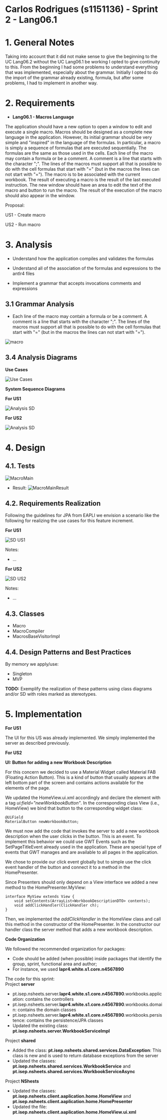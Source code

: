 **Carlos Rodrigues** (s1151136) - Sprint 2 - Lang06.1
===============================

# 1. General Notes

Taking into account that it did not make sense to give the beginning to the UC Lang06.2 without the UC Lang06.1 be working I opted to give continuity to this. From the beginning I had some problems to understand everything that was implemented, especially about the grammar. Initially I opted to do the import of the grammar already existing, formula, but after some problems, I had to implement in another way.

# 2. Requirements

- **Lang06.1 - Macros Language**

The application should have a new option to open a window to edit and execute a single macro. Macros should be designed as a complete new language in the application. However, its initial grammar should be very simple and "inspired" in the language of the formulas. In particular, a macro is simply a sequence of formulas that are executed sequentially. The formulas are the same as those used in the cells. Each line of the macro may contain a formula or be a comment. A comment is a line that starts with the character ";". The lines of the macros must support all that is possible to do with the cell formulas that start with "=" (but in the macros the lines can not start with "="). The macro is to be associated with the current workbook. The result of executing a macro is the result of the last executed instruction. The new window should have an area to edit the text of the macro and button to run the macro. The result of the execution of the macro should also appear in the window.

Proposal:

US1 - Create macro

US2 - Run macro


# 3. Analysis

- Understand how the application compiles and validates the formulas

- Understand all of the association of the formulas and expressions to the antlr4 files

-  Implement a grammar that accepts invocations comments and expressions

## 3.1 Grammar Analysis

- Each line of the macro may contain a formula or be a comment. A comment is a line that starts with the character ";". The lines of the macros must support all that is possible to do with the cell formulas that start with "=" (but in the macros the lines can not start with "=").

![macro](macro.png)

## 3.4 Analysis Diagrams

**Use Cases**

![Use Cases](UseCaseDiagramSP2.jpg)

**System Sequence Diagrams**

**For US1**

![Analysis SD](analysis.png)

**For US2**

![Analysis SD](analysis2.png)

# 4. Design

## 4.1. Tests

![MacroMain](MacroMain.png)

- Result:
	![MacroMainResult](resultMain.png)

## 4.2. Requirements Realization

Following the guidelines for JPA from EAPLI we envision a scenario like the following for realizing the use cases for this feature increment.

**For US1**

![SD US1](design1.png)

Notes:  
- ...

**For US2**

![SD US2](design2.png)

Notes:
- ...

## 4.3. Classes

- Macro
- MacroCompiler
- MacrosBaseVisitorImpl

## 4.4. Design Patterns and Best Practices

By memory we apply/use:  
- Singleton  
- MVP  

**TODO:** Exemplify the realization of these patterns using class diagrams and/or SD with roles marked as stereotypes.

# 5. Implementation


**For US1**

The UI for this US was already implemented. We simply implemented the server as described previously.

**For US2**

**UI: Button for adding a new Workbook Description**

For this concern we decided to use a Material Widget called Material FAB (Floating Action Button). This is a kind of button that usually appears at the left bottom part of the screen and contains actions available for the elements of the page.  

We updated the HomeView.ui.xml accordingly and declare the element with a tag *ui:field="newWorkbookButton"*. In the corresponding class View (i.e., HomeView) we bind that button to the corresponding widget class: 	

	@UiField
	MaterialButton newWorkbookButton;

We must now add the code that invokes the server to add a new workbook description when the user clicks in the button. This is an event. To implement this behavior we could use GWT Events such as the SetPageTitleEvent already used in the application. These are special type of events that GWT manages and are available to all pages in the application.

We chose to provide our click event globally but to simple use the click event handler of the button and connect it to a method in the HomePresenter.

Since Presenters should only depend on a View interface we added a new method to the HomePresenter.MyView:

	interface MyView extends View {
		void setContents(ArrayList<WorkbookDescriptionDTO> contents);
		void addClickHandler(ClickHandler ch);
	}

Then, we implemented the *addClickHandler* in the HomeView class and call this method in the constructor of the HomePresenter. In the constructor our handler class the server method that adds a new workbook description.   

**Code Organization**  

We followed the recommended organization for packages:  
- Code should be added (when possible) inside packages that identify the group, sprint, functional area and author;
- For instance, we used **lapr4.white.s1.core.n4567890**

The code for this sprint:  
Project **server**    
- pt.isep.nsheets.server.**lapr4.white.s1.core.n4567890**.workbooks.application: contains the controllers  
- pt.isep.nsheets.server.**lapr4.white.s1.core.n4567890**.workbooks.domain: contains the domain classes  
- pt.isep.nsheets.server.**lapr4.white.s1.core.n4567890**.workbooks.persistence: contains the persistence/JPA classes
- Updated the existing class: **pt.isep.nsheets.server.WorkbookServiceImpl**

Project **shared**  
- Added the class: **pt.isep.nsheets.shared.services.DataException**: This class is new and is used to return database exceptions from the server  
- Updated the classes: **pt.isep.nsheets.shared.services.WorkbookService** and **pt.isep.nsheets.shared.services.WorkbookServiceAsync**  

Project **NShests**
- Updated the classes: **pt.isep.nsheets.client.aaplication.home.HomeView** and **pt.isep.nsheets.client.aaplication.home.HomePresenter**  
- Updated the file: **pt.isep.nsheets.client.aaplication.home.HomeView.ui.xml**  
